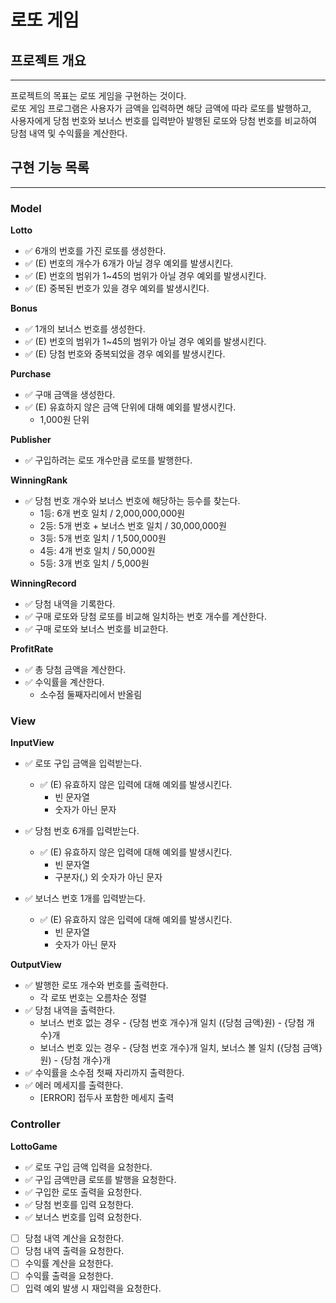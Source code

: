 # 로또 게임

## 프로젝트 개요
- - - 
프로젝트의 목표는 로또 게임을 구현하는 것이다.  
로또 게임 프로그램은 사용자가 금액을 입력하면 해당 금액에 따라 로또를 발행하고,   
사용자에게 당첨 번호와 보너스 번호를 입력받아 발행된 로또와 당첨 번호를 비교하여 당첨 내역 및 수익률을 계산한다.


## 구현 기능 목록
- - -
### Model
**Lotto**
  - ✅ 6개의 번호를 가진 로또를 생성한다.
  - ✅ (E) 번호의 개수가 6개가 아닐 경우 예외를 발생시킨다.
  - ✅ (E) 번호의 범위가 1~45의 범위가 아닐 경우 예외를 발생시킨다.
  - ✅ (E) 중복된 번호가 있을 경우 예외를 발생시킨다.


**Bonus** 
  - ✅ 1개의 보너스 번호를 생성한다.
  - ✅ (E) 번호의 범위가 1~45의 범위가 아닐 경우 예외를 발생시킨다.
  - ✅ (E) 당첨 번호와 중복되었을 경우 예외를 발생시킨다.


**Purchase**
  - ✅ 구매 금액을 생성한다.
  - ✅ (E) 유효하지 않은 금액 단위에 대해 예외를 발생시킨다.
    - 1,000원 단위


**Publisher**
  - ✅ 구입하려는 로또 개수만큼 로또를 발행한다.


**WinningRank**
  - ✅ 당첨 번호 개수와 보너스 번호에 해당하는 등수를 찾는다.
    - 1등: 6개 번호 일치 / 2,000,000,000원
    - 2등: 5개 번호 + 보너스 번호 일치 / 30,000,000원
    - 3등: 5개 번호 일치 / 1,500,000원
    - 4등: 4개 번호 일치 / 50,000원
    - 5등: 3개 번호 일치 / 5,000원


**WinningRecord**
  - ✅ 당첨 내역을 기록한다.
  - ✅ 구매 로또와 당첨 로또를 비교해 일치하는 번호 개수를 계산한다.
  - ✅ 구매 로또와 보너스 번호를 비교한다.


**ProfitRate**
  - ✅ 총 당첨 금액을 계산한다.
  - ✅ 수익률을 계산한다.
    - 소수점 둘째자리에서 반올림
 

### View
**InputView** 
  - ✅ 로또 구입 금액을 입력받는다.
    - ✅ (E) 유효하지 않은 입력에 대해 예외를 발생시킨다.
      - 빈 문자열
      - 숫자가 아닌 문자


  - ✅ 당첨 번호 6개를 입력받는다.
    - ✅ (E) 유효하지 않은 입력에 대해 예외를 발생시킨다.
      - 빈 문자열
      - 구분자(,) 외 숫자가 아닌 문자


  - ✅ 보너스 번호 1개를 입력받는다.
    - ✅ (E) 유효하지 않은 입력에 대해 예외를 발생시킨다.
      - 빈 문자열
      - 숫자가 아닌 문자


**OutputView**
  - ✅ 발행한 로또 개수와 번호를 출력한다.
    - 각 로또 번호는 오름차순 정렬
  - ✅ 당첨 내역을 출력한다.
    - 보너스 번호 없는 경우 - {당첨 번호 개수}개 일치 ({당첨 금액}원) - {당첨 개수}개
    - 보너스 번호 있는 경우 - {당첨 번호 개수}개 일치, 보너스 볼 일치 ({당첨 금액}원) - {당첨 개수}개
  - ✅ 수익률을 소수점 첫째 자리까지 출력한다.
  - ✅ 에러 메세지를 출력한다.
    - [ERROR] 접두사 포함한 메세지 출력


### Controller
**LottoGame**
  - ✅ 로또 구입 금액 입력을 요청한다.
  - ✅ 구입 금액만큼 로또를 발행을 요청한다.
  - ✅ 구입한 로또 출력을 요청한다.
  - ✅ 당첨 번호를 입력 요청한다.
  - ✅ 보너스 번호를 입력 요청한다.
  - [ ] 당첨 내역 계산을 요청한다.
  - [ ] 당첨 내역 출력을 요청한다.
  - [ ] 수익률 계산을 요청한다.
  - [ ] 수익률 출력을 요청한다.
  - [ ] 입력 예외 발생 시 재입력을 요청한다.
